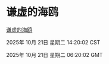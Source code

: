 # 谦虚的海鸥
[谦虚的海鸥](http://59.174.9.160:56308/qxdho/course/base/hotlink/index.php)

2025年 10月 21日 星期二 14:20:02 CST

2025年 10月 21日 星期二 06:20:02 GMT
